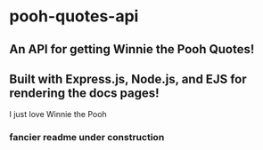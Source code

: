 # pooh-quotes-api

## An API for getting Winnie the Pooh Quotes!

## Built with Express.js, Node.js, and EJS for rendering the docs pages!

I just love Winnie the Pooh

### fancier readme under construction
